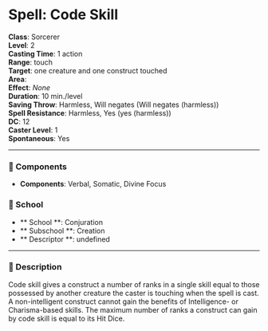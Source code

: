 
# Spell: Code Skill
**Class**: Sorcerer  
**Level**: 2  
**Casting Time**: 1 action  
**Range**: touch  
**Target**: one creature and one construct touched  
**Area**:   
**Effect**: _None_  
**Duration**: 10 min./level  
**Saving Throw**: Harmless, Will negates (Will negates (harmless))  
**Spell Resistance**: Harmless, Yes (yes (harmless))  
**DC**: 12  
**Caster Level**: 1  
**Spontaneous**: Yes

---

### 🔮 Components
- **Components**: Verbal, Somatic, Divine Focus

### 🏫 School
- ** School **: Conjuration
- ** Subschool **: Creation
- ** Descriptor **: undefined
---

### 📜 Description
Code skill gives a construct a number of ranks in a single skill equal to those possessed by another creature the caster is touching when the spell is cast. A non-intelligent construct cannot gain the benefits of Intelligence- or Charisma-based skills. The maximum number of ranks a construct can gain by code skill is equal to its Hit Dice.
